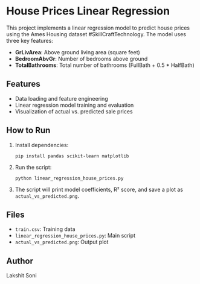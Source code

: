 # House Prices Linear Regression

This project implements a linear regression model to predict house prices using the Ames Housing dataset #SkillCraftTechnology. The model uses three key features:

- **GrLivArea**: Above ground living area (square feet)
- **BedroomAbvGr**: Number of bedrooms above ground
- **TotalBathrooms**: Total number of bathrooms (FullBath + 0.5 * HalfBath)

## Features
- Data loading and feature engineering
- Linear regression model training and evaluation
- Visualization of actual vs. predicted sale prices

## How to Run
1. Install dependencies:
   ```
   pip install pandas scikit-learn matplotlib
   ```
2. Run the script:
   ```
   python linear_regression_house_prices.py
   ```
3. The script will print model coefficients, R² score, and save a plot as `actual_vs_predicted.png`.

## Files
- `train.csv`: Training data
- `linear_regression_house_prices.py`: Main script
- `actual_vs_predicted.png`: Output plot

## Author
Lakshit Soni
